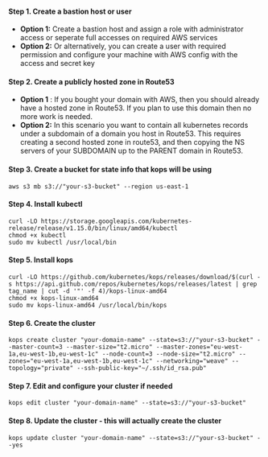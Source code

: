 
#### Step 1. Create a bastion host or user
* **Option 1:** Create a bastion host and assign a role with administrator access or seperate full accesses on required AWS services
* **Option 2:** Or alternatively, you can create a user with required permission and configure your machine with AWS config with the access and secret key

#### Step 2. Create a publicly hosted zone in Route53
* **Option 1** : If you bought your domain with AWS, then you should already have a hosted zone in Route53. If you plan to use this domain then no more work is needed.
* **Option 2:** In this scenario you want to contain all kubernetes records under a subdomain of a domain you host in Route53. This requires creating a second hosted zone in route53, and then copying the NS servers of your SUBDOMAIN up to the PARENT domain in Route53.

#### Step 3. Create a bucket for state info that kops will be using
```
aws s3 mb s3://"your-s3-bucket" --region us-east-1
```

#### Step 4. Install kubectl
```
curl -LO https://storage.googleapis.com/kubernetes-release/release/v1.15.0/bin/linux/amd64/kubectl
chmod +x kubectl
sudo mv kubectl /usr/local/bin
```

#### Step 5. Install kops
```
curl -LO https://github.com/kubernetes/kops/releases/download/$(curl -s https://api.github.com/repos/kubernetes/kops/releases/latest | grep tag_name | cut -d '"' -f 4)/kops-linux-amd64
chmod +x kops-linux-amd64
sudo mv kops-linux-amd64 /usr/local/bin/kops
```

#### Step 6. Create the cluster
```
kops create cluster "your-domain-name" --state=s3://"your-s3-bucket" --master-count=3 --master-size="t2.micro" --master-zones="eu-west-1a,eu-west-1b,eu-west-1c" --node-count=3 --node-size="t2.micro" --zones="eu-west-1a,eu-west-1b,eu-west-1c" --networking="weave" --topology="private" --ssh-public-key="~/.ssh/id_rsa.pub"
```

#### Step 7. Edit and configure your cluster if needed
```
kops edit cluster "your-domain-name" --state=s3://"your-s3-bucket"
```

#### Step 8. Update the cluster - this will actually create the cluster
```
kops update cluster "your-domain-name" --state=s3://"your-s3-bucket" --yes
